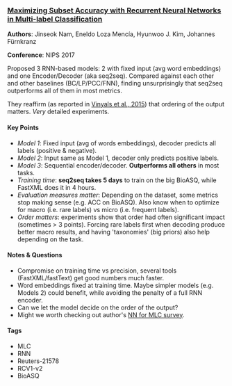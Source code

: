 ### [Maximizing Subset Accuracy with Recurrent Neural Networks in Multi-label Classification][1]

**Authors**: Jinseok Nam, Eneldo Loza Mencía, Hyunwoo J. Kim, Johannes Fürnkranz

**Conference**: NIPS 2017

Proposed 3 RNN-based models: 2 with fixed input (avg word embeddings) and one Encoder/Decoder (aka seq2seq). Compared against each other and other baselines (BC/LP/PCC/FNN), finding unsurprisingly that seq2seq outperforms all of them in most metrics.

They reaffirm (as reported in [Vinyals et al., 2015][2]) that ordering of the output matters. _Very_ detailed experiments.

#### Key Points

* _Model 1_: Fixed input (avg of words embeddings), decoder predicts all labels (positive & negative).
* _Model 2_: Input same as Model 1, decoder only predicts positive labels.
* _Model 3_: Sequential encoder/decoder. **Outperforms all others** in most tasks.
* _Training time_: **seq2seq takes 5 days** to train on the big BioASQ, while FastXML does it in 4 hours.
* _Evaluation measures matter_: Depending on the dataset, some metrics stop making sense (e.g. ACC on BioASQ). Also know when to optimize for macro (i.e. rare labels) vs micro (i.e. frequent labels).
* _Order matters_: experiments show that order had often significant impact (sometimes > 3 points). Forcing rare labels first when decoding produce better macro results, and having 'taxonomies' (big priors) also help depending on the task.

#### Notes & Questions

* Compromise on training time vs precision, several tools (FastXML/fastText) get good numbers much faster.
* Word embeddings fixed at training time. Maybe simpler models (e.g. Models 2) could benefit, while avoiding the penalty of a full RNN encoder.
* Can we let the model decide on the order of the output?
* Might we worth checking out author's [NN for MLC survey][3].

#### Tags

* MLC
* RNN
* Reuters-21578
* RCV1-v2
* BioASQ

[1]: https://papers.nips.cc/paper/7125-maximizing-subset-accuracy-with-recurrent-neural-networks-in-multi-label-classification "Paper"
[2]: https://arxiv.org/abs/1511.06391 "Order Matters: Sequence to Sequence for sets"
[3]: https://arxiv.org/abs/1312.5419 "Large-scale Multi-label Text Classification - Revisiting Neural Networks"
